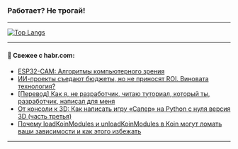 ### Работает? Не трогай!

---
<!--
#### 🛠️ Technical stack:

![Java](https://img.shields.io/badge/Java-informational?logo=Oracle&style=flat&logoColor=white&color=FF4500)
![Kotlin](https://img.shields.io/badge/Kotlin-informational?logo=Kotlin&style=flat&logoColor=white&color=774D97)
![TS](https://img.shields.io/badge/TypeScript-informational?logo=typeScript&style=flat&logoColor=black&color=017acc)
![Python](https://img.shields.io/badge/Python-informational?logo=Python&style=flat&logoColor=black&color=ffdd54) <br>
![Spring](https://img.shields.io/badge/Spring-informational?logo=Spring&style=flat&logoColor=white&color=6DB33F) 
![SpringBoot](https://img.shields.io/badge/SpringBoot-informational?logo=SpringBoot&style=flat&logoColor=white&color=6DB33F)
![Nest](https://img.shields.io/badge/NestJS-informational?logo=NestJS&style=flat&logoColor=white&color=E0234E) 
![NodeJS](https://img.shields.io/badge/NodeJS-informational?logo=node.js&style=flat&logoColor=white&color=70A760)<br>
![PostgreSQL](https://img.shields.io/badge/PostgreSQL-informational?logo=PostgreSQL&style=flat&logoColor=white&color=DAA520)
![MongoDB](https://img.shields.io/badge/MongoDB-informational?logo=MongoDB&style=flat&logoColor=white&color=870000)
![Apache](https://img.shields.io/badge/Apache-informational?logo=apache&style=flat&logoColor=white&color=f74e28)

___ 
-->

<!--- #### 🛠️ : --->

[![Top Langs](https://github-readme-stats-82jvfl3w3-advtsettinggmailcoms-projects.vercel.app/api/top-langs/?username=zloylis&langs_count=10&hide_title=true&title_color=e6edf3&size_weight=0.5&count_weight=0.5&layout=compact&hide_progress=true&hide_border=true&theme=dracula&hide=css,makefile,cmake)](https://github.com/zloylis)

<!---


####  :octocat:&nbsp;&nbsp; Статистика:

![GitHub stats](https://github-readme-stats-u2qms2cxw-advtsettinggmailcoms-projects.vercel.app/api?username=zloylis&show_icons=true&hide_border=true&theme=dracula&title_color=e6edf3&include_all_commits=true&count_private=true&hide_rank=false&hide_title=true&rank_icon=github)
-->
---

#### 💬 Свежее с habr.com:

<!-- BLOG-POST-LIST:START -->
- [ESP32-CAM: Алгоритмы компьютерного зрения](https://habr.com/ru/articles/951838/?utm_source=habrahabr&utm_medium=rss&utm_campaign=951838)
- [ИИ-проекты съедают бюджеты, но не приносят ROI. Виновата технология?](https://habr.com/ru/articles/951682/?utm_source=habrahabr&utm_medium=rss&utm_campaign=951682)
- [[Перевод] Как я, не разработчик, читаю туториал, который ты, разработчик, написал для меня](https://habr.com/ru/articles/951794/?utm_source=habrahabr&utm_medium=rss&utm_campaign=951794)
- [От консоли к 3D: Как написать игру «Сапер» на Python с нуля версия 3D &lpar;часть третья&rpar;](https://habr.com/ru/articles/951782/?utm_source=habrahabr&utm_medium=rss&utm_campaign=951782)
- [Почему loadKoinModules и unloadKoinModules в Koin могут ломать ваши зависимости и как этого избежать](https://habr.com/ru/articles/951778/?utm_source=habrahabr&utm_medium=rss&utm_campaign=951778)
<!-- BLOG-POST-LIST:END -->

---
